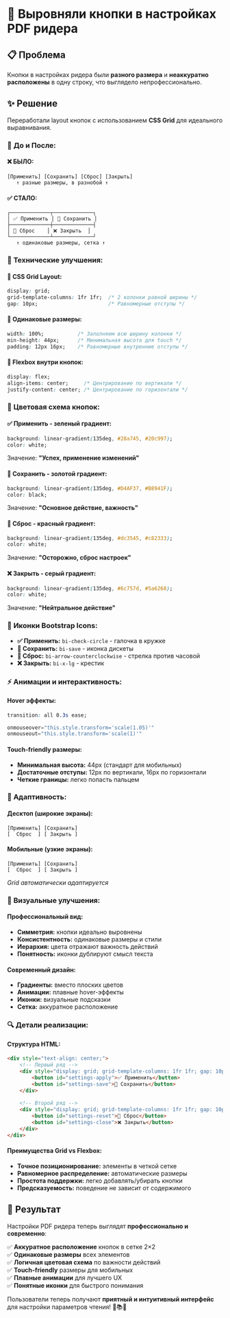# 🎨 Выровняли кнопки в настройках PDF ридера

## 📋 Проблема
Кнопки в настройках ридера были **разного размера** и **неаккуратно расположены** в одну строку, что выглядело непрофессионально.

## ✨ Решение  
Переработали layout кнопок с использованием **CSS Grid** для идеального выравнивания.

### 🔄 **До и После:**

#### ❌ **БЫЛО:**
```
[Применить] [Сохранить] [Сброс] [Закрыть]
   ↑ разные размеры, в разнобой ↑
```

#### ✅ **СТАЛО:**
```
┌─────────────┬─────────────┐
│ ✅ Применить │ 💾 Сохранить │
├─────────────┼─────────────┤  
│ 🔄 Сброс    │ ❌ Закрыть  │
└─────────────┴─────────────┘
   ↑ одинаковые размеры, сетка ↑
```

### 🔧 **Технические улучшения:**

#### **📐 CSS Grid Layout:**
```css
display: grid;
grid-template-columns: 1fr 1fr;  /* 2 колонки равной ширины */
gap: 10px;                       /* Равномерные отступы */
```

#### **📏 Одинаковые размеры:**
```css
width: 100%;           /* Заполняем всю ширину колонки */
min-height: 44px;      /* Минимальная высота для touch */
padding: 12px 16px;    /* Равномерные внутренние отступы */
```

#### **🎨 Flexbox внутри кнопок:**
```css
display: flex;
align-items: center;     /* Центрирование по вертикали */
justify-content: center; /* Центрирование по горизонтали */
```

### 🌈 **Цветовая схема кнопок:**

#### **✅ Применить** - зеленый градиент:
```css
background: linear-gradient(135deg, #28a745, #20c997);
color: white;
```
Значение: **"Успех, применение изменений"**

#### **💾 Сохранить** - золотой градиент:
```css
background: linear-gradient(135deg, #D4AF37, #B8941F);
color: black;
```
Значение: **"Основное действие, важность"**

#### **🔄 Сброс** - красный градиент:
```css
background: linear-gradient(135deg, #dc3545, #c82333);
color: white;
```
Значение: **"Осторожно, сброс настроек"**

#### **❌ Закрыть** - серый градиент:
```css
background: linear-gradient(135deg, #6c757d, #5a6268);
color: white;
```
Значение: **"Нейтральное действие"**

### 🎯 **Иконки Bootstrap Icons:**

- **✅ Применить:** `bi-check-circle` - галочка в кружке
- **💾 Сохранить:** `bi-save` - иконка дискеты  
- **🔄 Сброс:** `bi-arrow-counterclockwise` - стрелка против часовой
- **❌ Закрыть:** `bi-x-lg` - крестик

### ⚡ **Анимации и интерактивность:**

#### **Hover эффекты:**
```css
transition: all 0.3s ease;
```

```javascript
onmouseover="this.style.transform='scale(1.05)'"
onmouseout="this.style.transform='scale(1)'"
```

#### **Touch-friendly размеры:**
- **Минимальная высота:** 44px (стандарт для мобильных)
- **Достаточные отступы:** 12px по вертикали, 16px по горизонтали
- **Четкие границы:** легко попасть пальцем

### 📱 **Адаптивность:**

#### **Десктоп (широкие экраны):**
```
[Применить] [Сохранить]
[  Сброс  ] [ Закрыть ]
```

#### **Мобильные (узкие экраны):**
```
[Применить] [Сохранить]
[  Сброс  ] [ Закрыть ]
```
*Grid автоматически адаптируется*

### 🎨 **Визуальные улучшения:**

#### **Профессиональный вид:**
- **Симметрия:** кнопки идеально выровнены
- **Консистентность:** одинаковые размеры и стили
- **Иерархия:** цвета отражают важность действий
- **Понятность:** иконки дублируют смысл текста

#### **Современный дизайн:**
- **Градиенты:** вместо плоских цветов
- **Анимации:** плавные hover-эффекты  
- **Иконки:** визуальные подсказки
- **Сетка:** аккуратное расположение

### 🔍 **Детали реализации:**

#### **Структура HTML:**
```html
<div style="text-align: center;">
    <!-- Первый ряд -->
    <div style="display: grid; grid-template-columns: 1fr 1fr; gap: 10px;">
        <button id="settings-apply">✅ Применить</button>
        <button id="settings-save">💾 Сохранить</button>
    </div>
    
    <!-- Второй ряд -->  
    <div style="display: grid; grid-template-columns: 1fr 1fr; gap: 10px;">
        <button id="settings-reset">🔄 Сброс</button>
        <button id="settings-close">❌ Закрыть</button>
    </div>
</div>
```

#### **Преимущества Grid vs Flexbox:**
- **Точное позиционирование:** элементы в четкой сетке
- **Равномерное распределение:** автоматические размеры
- **Простота поддержки:** легко добавлять/убирать кнопки
- **Предсказуемость:** поведение не зависит от содержимого

## 🎯 **Результат**

Настройки PDF ридера теперь выглядят **профессионально и современно**:

✅ **Аккуратное расположение** кнопок в сетке 2×2  
✅ **Одинаковые размеры** всех элементов  
✅ **Логичная цветовая схема** по важности действий  
✅ **Touch-friendly** размеры для мобильных  
✅ **Плавные анимации** для лучшего UX  
✅ **Понятные иконки** для быстрого понимания  

Пользователи теперь получают **приятный и интуитивный интерфейс** для настройки параметров чтения! 🎉📚✨
